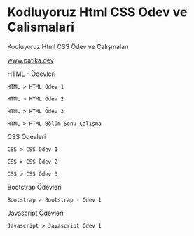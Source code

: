 # Kodluyoruz Html CSS Odev ve Calismalari
Kodluyoruz Html CSS Ödev ve Çalışmaları

www.patika.dev

HTML - Ödevleri

    HTML > HTML Ödev 1

    HTML > HTML Ödev 2

    HTML > HTML Ödev 3

    HTML > HTML Bölüm Sonu Çalışma


CSS Ödevleri

    CSS > CSS Ödev 1

    CSS > CSS Ödev 2

    CSS > CSS Ödev 3


Bootstrap Ödevleri

    Bootstrap > Bootstrap - Ödev 1
    
    
Javascript Ödevleri

    Javascript > Javascript Odev 1
